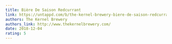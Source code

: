 ```yaml
---
title: Bière De Saison Redcurrant
link: https://untappd.com/b/the-kernel-brewery-biere-de-saison-redcurrant/2931023
authors: The Kernel Brewery
authors_link: http://www.thekernelbrewery.com/
date: 2018-12-04
rating: 5
---
```

